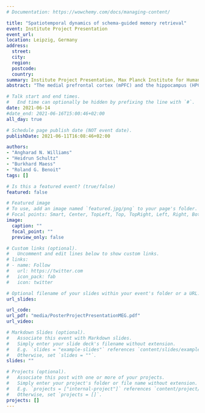 ```yaml
---
# Documentation: https://wowchemy.com/docs/managing-content/

title: "Spatiotemporal dynamics of schema-guided memory retrieval"
event: Institute Project Presentation 
event_url:
location: Leipzig, Germany
address:
  street:
  city:
  region:
  postcode:
  country:
summary: Institute Project Presentation, Max Planck Institute for Human Cognitive and Brain Sciences
abstract: "The medial prefrontal cortex (mPFC) and the hippocampus (HPC) are both involved in memory retrieval (Benoit & Schacter, 2015), yet they seem to support distinct retrieval stages. For instance, during the retrieval of autobiographical memories, activation in the mPFC has been shown to precede activity in the HPC (McCormick et al., 2020). We hypothesize that the mPFC augments hippocampal retrieval of specific episodes by instantiating general memory schemas (Ghosh & Gilboa, 2014). Here, using MEG, we plan to investigate mPFC-HPC dynamics during a schema-guided memory retrieval task. For a parallel 7T fMRI study, we predict that the mPFC represents schema-relevant information (here: categories), whereas the HPC represents episodic memory content (here: exemplars). In the proposed MEG study, using standalone MEG and fusion MEG-fMRI analyses, we want to test the complementary prediction that mPFC category processing precedes hippocampal exemplar processing."

# Talk start and end times.
#   End time can optionally be hidden by prefixing the line with `#`.
date: 2021-06-14
#date_end: 2021-06-16T15:00:46+02:00
all_day: true

# Schedule page publish date (NOT event date).
publishDate: 2021-06-11T16:08:46+02:00

authors: 
- "Angharad N. Williams"
- "Heidrun Schultz"
- "Burkhard Maess"
- "Roland G. Benoit"
tags: []

# Is this a featured event? (true/false)
featured: false

# Featured image
# To use, add an image named `featured.jpg/png` to your page's folder. 
# Focal points: Smart, Center, TopLeft, Top, TopRight, Left, Right, BottomLeft, Bottom, BottomRight.
image:
  caption: ""
  focal_point: ""
  preview_only: false

# Custom links (optional).
#   Uncomment and edit lines below to show custom links.
# links:
# - name: Follow
#   url: https://twitter.com
#   icon_pack: fab
#   icon: twitter

# Optional filename of your slides within your event's folder or a URL.
url_slides:

url_code:
url_pdf: "media/PosterProjectPresentationMEG.pdf"
url_video:

# Markdown Slides (optional).
#   Associate this event with Markdown slides.
#   Simply enter your slide deck's filename without extension.
#   E.g. `slides = "example-slides"` references `content/slides/example-slides.md`.
#   Otherwise, set `slides = ""`.
slides: ""

# Projects (optional).
#   Associate this post with one or more of your projects.
#   Simply enter your project's folder or file name without extension.
#   E.g. `projects = ["internal-project"]` references `content/project/deep-learning/index.md`.
#   Otherwise, set `projects = []`.
projects: []
---
```

